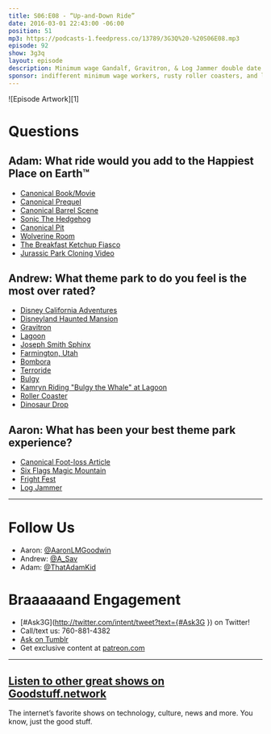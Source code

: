 ```yaml
---
title: S06:E08 - “Up-and-Down Ride”
date: 2016-03-01 22:43:00 -06:00
position: 51
mp3: https://podcasts-1.feedpress.co/13789/3G3Q%20-%20S06E08.mp3
episode: 92
show: 3g3q
layout: episode
description: Minimum wage Gandalf, Gravitron, & Log Jammer double date
sponsor: indifferent minimum wage workers, rusty roller coasters, and long, long lines.
---
```


![Episode Artwork][1]

# Questions

## Adam: What ride would you add to the Happiest Place on Earth™

* [Canonical Book/Movie][2]
* [Canonical Prequel][3]
* [Canonical Barrel Scene][4]
* [Sonic The Hedgehog][5]
* [Canonical Pit][6]
* [Wolverine Room][7]
* [The Breakfast Ketchup Fiasco][8]
* [Jurassic Park Cloning Video][9]

## Andrew: What theme park to do you feel is the most over rated?

* [Disney California Adventures][10]
* [Disneyland Haunted Mansion][11]
* [Gravitron][12]
* [Lagoon][13]
* [Joseph Smith Sphinx][14]
* [Farmington, Utah][15]
* [Bombora][16]
* [Terroride][17]
* [Bulgy][18]
* [Kamryn Riding "Bulgy the Whale" at Lagoon][19]
* [Roller Coaster][20]
* [Dinosaur Drop][21]

## Aaron: What has been your best theme park experience?

* [Canonical Foot-loss Article][22]
* [Six Flags Magic Mountain][23]
* [Fright Fest][24]
* [Log Jammer][25]

***

# Follow Us
* Aaron: [@AaronLMGoodwin](http://twitter.com/aaronlmgoodwin)
* Andrew: [@A_Sav](http://twitter.com/a_sav)
* Adam: [@ThatAdamKid](http://twitter.com/thatadamkid)

# Braaaaaand Engagement
* [#Ask3G](http://twitter.com/intent/tweet?text={#Ask3G }) on Twitter!
* Call/text us: 760-881-4382
* [Ask on Tumblr](http://3g3q.co/ask)
* Get exclusive content at [patreon.com](http://www.patreon.com/3g3q)

***

## [Listen to other great shows on Goodstuff.network](http://goodstuff.network/)
The internet’s favorite shows on technology, culture, news and more. You know, just the good stuff.

[2]: http://www.lordoftherings.net/
[3]: http://bit.ly/1piN4X9
[4]: https://www.youtube.com/watch?v=nM7byUTrSZA
[5]: http://www.sonicthehedgehog.com/
[6]: http://starwars.wikia.com/wiki/Sarlacc
[7]: http://goodstuff.network/3g3q/35#t=49:18
[8]: https://storify.com/ryamidon/breakfastketchup
[9]: https://youtu.be/iMsJe3TymqY
[10]: https://disneyland.disney.go.com/destinations/
[11]: https://en.wikipedia.org/wiki/Haunted_Mansion
[12]: https://en.wikipedia.org/wiki/Gravitron
[13]: http://www.lagoonpark.com/
[14]: http://www.saltproject.co/sites/default/files/styles/original_aspect_custom_user_desktop_1x/public/images/GILGALPARK/IMG_0340.JPG?itok=m82O7dM0
[15]: http://www.farmington.utah.gov/
[16]: http://www.lagoonpark.com/ride/bombora/
[17]: http://www.lagoonpark.com/ride/terroride/
[18]: http://www.lagoonpark.com/ride/bulgy/
[19]: https://youtu.be/-j3MM3KufQQ
[20]: http://www.lagoonpark.com/ride/roller-coaster/
[21]: http://www.lagoonpark.com/ride/dinosaur-drop/
[22]: http://www.wdrb.com/story/8404305/final-report-details-cause-of-accident-at-six-flags-kentucky-kingdom
[23]: https://www.sixflags.com/magicmountain
[24]: https://www.sixflags.com/magicmountain/special-events/festival/fright-fest-presented-by-snickers
[25]: http://bit.ly/1WSNuxS
[26]: http://twitter.com/aaronlmgoodwin
[27]: http://twitter.com/a_sav
[28]: http://twitter.com/thatadamkid
[29]: http://3g3q.co/ask
[30]: http://www.patreon.com/3g3q
[31]: http://goodstuff.network/3g3q/
